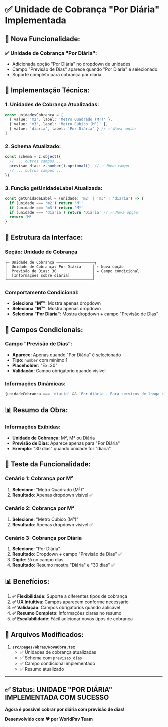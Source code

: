 # ✅ Unidade de Cobrança "Por Diária" Implementada

## 🎯 **Nova Funcionalidade:**

### **✅ Unidade de Cobrança "Por Diária":**
- Adicionada opção "Por Diária" no dropdown de unidades
- Campo "Previsão de Dias" aparece quando "Por Diária" é selecionado
- Suporte completo para cobrança por diária

## 🔧 **Implementação Técnica:**

### **1. Unidades de Cobrança Atualizadas:**
```typescript
const unidadesCobranca = [
  { value: 'm2', label: 'Metro Quadrado (M²)' },
  { value: 'm3', label: 'Metro Cúbico (M³)' },
  { value: 'diaria', label: 'Por Diária' } // ✅ Nova opção
]
```

### **2. Schema Atualizado:**
```typescript
const schema = z.object({
  // ... outros campos ...
  previsao_dias: z.number().optional(), // ✅ Novo campo
  // ... outros campos ...
})
```

### **3. Função getUnidadeLabel Atualizada:**
```typescript
const getUnidadeLabel = (unidade: 'm2' | 'm3' | 'diaria') => {
  if (unidade === 'm2') return 'M²'
  if (unidade === 'm3') return 'M³'
  if (unidade === 'diaria') return 'Diária' // ✅ Nova opção
  return 'M²'
}
```

## 📍 **Estrutura da Interface:**

### **Seção: Unidade de Cobrança**
```
┌─ Unidade de Cobrança ─────────────────┐
│  Unidade de Cobrança: Por Diária     │ ← Nova opção
│  Previsão de Dias: 30                │ ← Campo condicional
│  [Informações sobre diária]          │
└──────────────────────────────────────┘
```

### **Comportamento Condicional:**
- **Seleciona "M²"**: Mostra apenas dropdown
- **Seleciona "M³"**: Mostra apenas dropdown  
- **Seleciona "Por Diária"**: Mostra dropdown + campo "Previsão de Dias"

## 🎯 **Campos Condicionais:**

### **Campo "Previsão de Dias":**
- **Aparece**: Apenas quando "Por Diária" é selecionado
- **Tipo**: `number` com mínimo 1
- **Placeholder**: "Ex: 30"
- **Validação**: Campo obrigatório quando visível

### **Informações Dinâmicas:**
```typescript
{unidadeCobranca === 'diaria' && 'Por diária - Para serviços de longa duração com previsão de dias'}
```

## 📊 **Resumo da Obra:**

### **Informações Exibidas:**
- **Unidade de Cobrança**: M², M³ ou Diária
- **Previsão de Dias**: Aparece apenas para "Por Diária"
- **Exemplo**: "30 dias" quando unidade for "diaria"

## 🧪 **Teste da Funcionalidade:**

### **Cenário 1: Cobrança por M²**
1. **Selecione**: "Metro Quadrado (M²)"
2. **Resultado**: Apenas dropdown visível ✅

### **Cenário 2: Cobrança por M³**
1. **Selecione**: "Metro Cúbico (M³)"
2. **Resultado**: Apenas dropdown visível ✅

### **Cenário 3: Cobrança por Diária**
1. **Selecione**: "Por Diária"
2. **Resultado**: Dropdown + campo "Previsão de Dias" ✅
3. **Digite**: `30` no campo dias
4. **Resultado**: Resumo mostra "Diária" e "30 dias" ✅

## 📊 **Benefícios:**

1. **✅ Flexibilidade**: Suporte a diferentes tipos de cobrança
2. **✅ UX Intuitiva**: Campos aparecem conforme necessário
3. **✅ Validação**: Campos obrigatórios quando aplicável
4. **✅ Resumo Completo**: Informações claras no resumo
5. **✅ Escalabilidade**: Fácil adicionar novos tipos de cobrança

## 🔄 **Arquivos Modificados:**

1. **`src/pages/obras/NovaObra.tsx`**
   - ✅ Unidades de cobrança atualizadas
   - ✅ Schema com `previsao_dias`
   - ✅ Campo condicional implementado
   - ✅ Resumo atualizado

---

## ✅ Status: UNIDADE "POR DIÁRIA" IMPLEMENTADA COM SUCESSO

**Agora é possível cobrar por diária com previsão de dias!**

**Desenvolvido com ❤️ por WorldPav Team**

